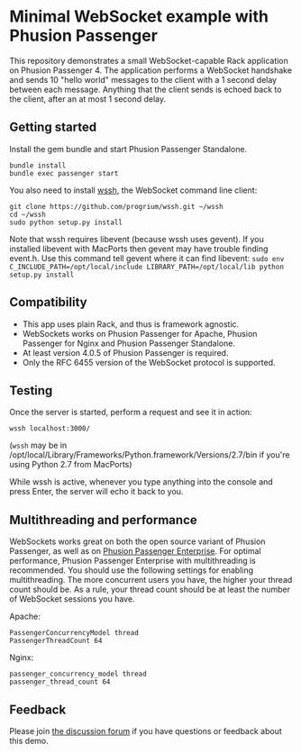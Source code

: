 # Minimal WebSocket example with Phusion Passenger

This repository demonstrates a small WebSocket-capable Rack application on Phusion Passenger 4. The application performs a WebSocket handshake and sends 10 "hello world" messages to the client with a 1 second delay between each message. Anything that the client sends is echoed back to the client, after an at most 1 second delay.

## Getting started

Install the gem bundle and start Phusion Passenger Standalone.

    bundle install
    bundle exec passenger start

You also need to install [wssh](https://github.com/progrium/wssh), the WebSocket command line client:

    git clone https://github.com/progrium/wssh.git ~/wssh
    cd ~/wssh
    sudo python setup.py install

Note that wssh requires libevent (because wssh uses gevent). If you installed libevent with MacPorts then gevent may have trouble finding event.h. Use this command tell gevent where it can find libevent: `sudo env C_INCLUDE_PATH=/opt/local/include LIBRARY_PATH=/opt/local/lib python setup.py install`

## Compatibility

 * This app uses plain Rack, and thus is framework agnostic.
 * WebSockets works on Phusion Passenger for Apache, Phusion Passenger for Nginx and Phusion Passenger Standalone.
 * At least version 4.0.5 of Phusion Passenger is required.
 * Only the RFC 6455 version of the WebSocket protocol is supported.

## Testing

Once the server is started, perform a request and see it in action:

    wssh localhost:3000/

(`wssh` may be in /opt/local/Library/Frameworks/Python.framework/Versions/2.7/bin if you're using Python 2.7 from MacPorts)

While wssh is active, whenever you type anything into the console and press Enter, the server will echo it back to you.

## Multithreading and performance

WebSockets works great on both the open source variant of Phusion Passenger, as well as on [Phusion Passenger Enterprise](https://www.phusionpassenger.com/). For optimal performance, Phusion Passenger Enterprise with multithreading is recommended. You should use the following settings for enabling multithreading. The more concurrent users you have, the higher your thread count should be. As a rule, your thread count should be at least the number of WebSocket sessions you have.

Apache:

    PassengerConcurrencyModel thread
    PassengerThreadCount 64

Nginx:

    passenger_concurrency_model thread
    passenger_thread_count 64

## Feedback

Please join [the discussion forum](http://groups.google.com/group/phusion-passenger) if you have questions or feedback about this demo.
